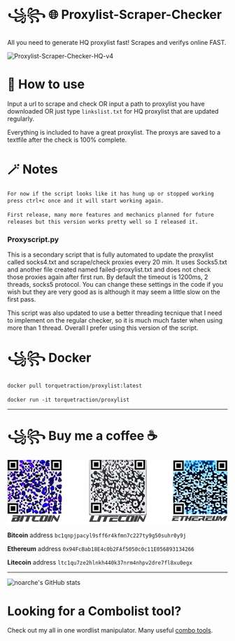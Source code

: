# ꧁꧂ 🌐 Proxylist-Scraper-Checker

All you need to generate HQ proxylist fast! Scrapes and verifys online FAST.



![Proxylist-Scraper-Checker-HQ-v4](https://github.com/user-attachments/assets/0a2bf13c-70a2-4927-bb4f-e786d8264136)


# 📌 How to use

Input a url to scrape and check OR input a path to proxylist you have downloaded OR just type `linkslist.txt` for HQ proxylist that are updated regularly.

Everything is included to have a great proxylist. The proxys are saved to a textfile after the check is 100% complete. 

# 🪄 Notes 

    For now if the script looks like it has hung up or stopped working press ctrl+c once and it will start working again. 

    First release, many more features and mechanics planned for future releases but this version works pretty well so I released it. 


### Proxyscript.py

This is a secondary script that is fully automated to update the proxylist called socks4.txt and scrape/check proxies every 20 min. It uses Socks5.txt and another file created named failed-proxylist.txt and does not check those proxies again after first run. By default the timeout is 1200ms, 2 threads, socks5 protocol. You can change these settings in the code if you wish but they are very good as is although it may seem a little slow on the first pass.  

This script was also updated to use a better threading tecnique that I need to implement on the regular checker, so it is much much faster when using more than 1 thread.  Overall I prefer using this version of the script.

# ꧁꧂ Docker

    docker pull torquetraction/proxylist:latest

    docker run -it torquetraction/proxylist

-------------------------------------------------------------------

# ꧁꧂  Buy me a coffee ☕

![qrCode](https://raw.githubusercontent.com/noarche/cd-ripper/main/unrelated-ignore/CryptoQRcodes.png)

**Bitcoin** address `bc1qnpjpacyl9sff6r4kfmn7c227ty9g50suhr0y9j`


**Ethereum** address `0x94FcBab18E4c0b2FAf5050c0c11E056893134266`


**Litecoin** address `ltc1qu7ze2hlnkh440k37nrm4nhpv2dre7fl8xu0egx`



-------------------------------------------------------------------

![noarche's GitHub stats](https://github-readme-stats.vercel.app/api?username=noarche&show_icons=true&theme=transparent)

# Looking for a Combolist tool?

Check out my all in one wordlist manipulator. Many useful [combo tools](https://github.com/noarche/ComboToolPro-GUI). 


